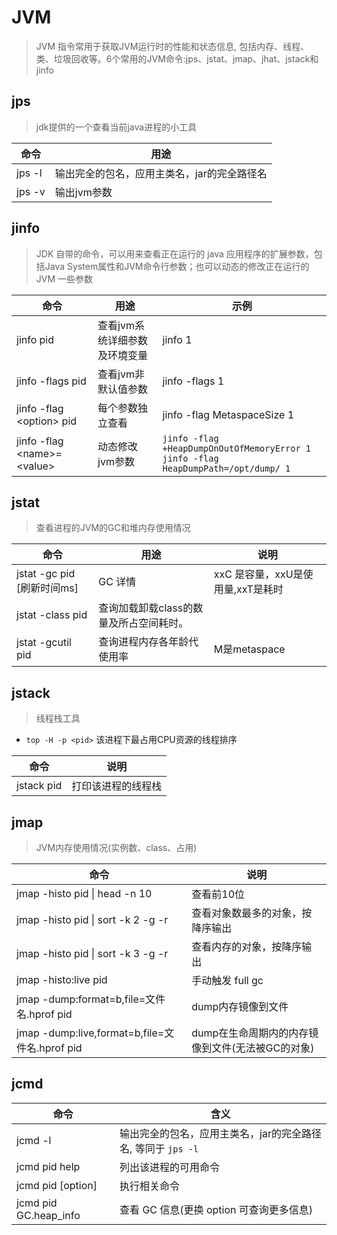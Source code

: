 # JVM

> JVM 指令常用于获取JVM运行时的性能和状态信息, 包括内存、线程、类、垃圾回收等。6个常用的JVM命令:jps、jstat、jmap、jhat、jstack和jinfo

## jps

> jdk提供的一个查看当前java进程的小工具

| 命令     | 用途                      |
|--------|-------------------------|
| jps -l | 输出完全的包名，应用主类名，jar的完全路径名 |
| jps -v | 输出jvm参数                 |


## jinfo

> JDK 自带的命令，可以用来查看正在运行的 java 应用程序的扩展参数，包括Java System属性和JVM命令行参数；也可以动态的修改正在运行的 JVM 一些参数

| 命令                             | 用途               | 示例                                                                                        |
|--------------------------------|------------------|-------------------------------------------------------------------------------------------|
| jinfo pid                      | 查看jvm系统详细参数及环境变量 | jinfo 1                                                                                   |
| jinfo -flags pid               | 查看jvm非默认值参数      | jinfo -flags 1                                                                            |
| jinfo -flag \<option\> pid     | 每个参数独立查看         | jinfo -flag MetaspaceSize 1                                                               |
| jinfo -flag \<name\>=\<value\> | 动态修改jvm参数        | `jinfo -flag +HeapDumpOnOutOfMemoryError 1` <br/> `jinfo -flag HeapDumpPath=/opt/dump/ 1` |


## jstat

> 查看进程的JVM的GC和堆内存使用情况

| 命令                     | 用途                     | 说明                     |
|------------------------|------------------------|------------------------|
| jstat -gc pid [刷新时间ms] | GC 详情                  | xxC 是容量，xxU是使用量,xxT是耗时 |
| jstat -class pid       | 查询加载卸载class的数量及所占空间耗时。 |                        |
| jstat -gcutil pid      | 查询进程内存各年龄代使用率          | M是metaspace            |


## jstack

> 线程栈工具

- `top -H -p <pid>` 该进程下最占用CPU资源的线程排序

| 命令         | 说明        |
|------------|-----------|
| jstack pid | 打印该进程的线程栈 |

## jmap

> JVM内存使用情况(实例数、class、占用)

| 命令                                          | 说明                           |
|---------------------------------------------|------------------------------|
| jmap -histo pid &#124; head -n 10           | 查看前10位                       |
| jmap -histo pid &#124; sort -k 2 -g -r      | 查看对象数最多的对象，按降序输出             |
| jmap -histo pid &#124; sort -k 3 -g -r      | 查看内存的对象，按降序输出                |
| jmap -histo:live pid                        | 手动触发 full gc                 |
| jmap -dump:format=b,file=文件名.hprof pid      | dump内存镜像到文件                  |
| jmap -dump:live,format=b,file=文件名.hprof pid | dump在生命周期内的内存镜像到文件(无法被GC的对象) |

## jcmd

| 命令                    | 含义                                    |
|-----------------------|---------------------------------------|
| jcmd -l               | 输出完全的包名，应用主类名，jar的完全路径名, 等同于 `jps -l` |
| jcmd pid help         | 列出该进程的可用命令                            |
| jcmd pid [option]     | 执行相关命令                                |
| jcmd pid GC.heap_info | 查看 GC 信息(更换 option 可查询更多信息)           |

